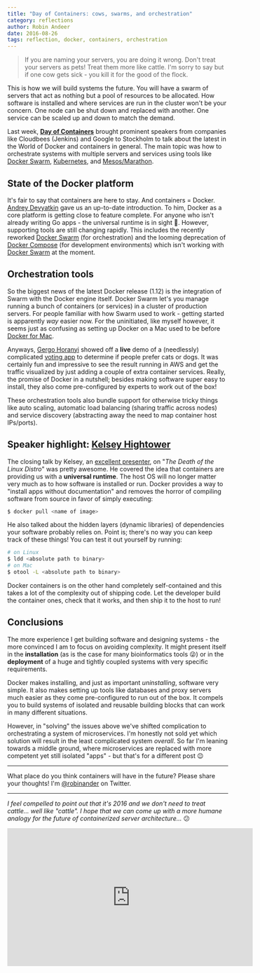 ```yaml
---
title: "Day of Containers: cows, swarms, and orchestration"
category: reflections
author: Robin Andeer
date: 2016-08-26
tags: reflection, docker, containers, orchestration
---
```


> If you are naming your servers, you are doing it wrong. Don't treat your servers as pets! Treat them more like cattle. I'm sorry to say but if one cow gets sick - you kill it for the good of the flock.

This is how we will build systems the future. You will have a swarm of servers that act as nothing but a pool of resources to be allocated. How software is installed and where services are run in the cluster won't be your concern. One node can be shut down and replaced with another. One service can be scaled up and down to match the demand.

Last week, [**Day of Containers**][doc] brought prominent speakers from companies like Cloudbees (Jenkins) and Google to Stockholm to talk about the latest in the World of Docker and containers in general. The main topic was how to orchestrate systems with multiple servers and services using tools like [Docker Swarm][swarm], [Kubernetes][kubernetes], and [Mesos/Marathon][marathon].

## State of the Docker platform

It's fair to say that containers are here to stay. And containers = Docker. [Andrey Devyatkin][ad-twitter] gave us an up-to-date introduction. To him, Docker as a core platform is getting close to feature complete. For anyone who isn't already writing Go apps - the universal runtime is in sight 🎉. However, supporting tools are still changing rapidly. This includes the recently reworked [Docker Swarm][swarm] (for orchestration) and the looming deprecation of [Docker Compose][compose] (for development environments) which isn't working with [Docker Swarm][swarm] at the moment.

## Orchestration tools

So the biggest news of the latest Docker release (1.12) is the integration of Swarm with the Docker engine itself. Docker Swarm let's you manage running a bunch of containers (or services) in a cluster of production servers. For people familiar with how Swarm used to work - getting started is apparently _way_ easier now. For the uninitiated, like myself however, it seems just as confusing as setting up Docker on a Mac used to be before [Docker for Mac][dfm].

Anyways, [Gergo Horanyi][ghoranyi] showed off a **live** demo of a (needlessly) complicated [voting app][voting-app] to determine if people prefer cats or dogs. It was certainly fun and impressive to see the result running in AWS and get the traffic visualized by just adding a couple of extra container services. Really, the promise of Docker in a nutshell; besides making software super easy to install, they also come pre-configured by experts to work out of the box!

These orchestration tools also bundle support for otherwise tricky things like auto scaling, automatic load balancing (sharing traffic across nodes) and service discovery (abstracting away the need to map container host IPs/ports).

## Speaker highlight: [Kelsey Hightower][kelsey]

The closing talk by Kelsey, an [excellent presenter][kelsey-tetris], on "_The Death of the Linux Distro_" was pretty awesome. He covered the idea that containers are providing us with a **universal runtime**. The host OS will no longer matter very much as to how software is installed or run. Docker provides a way to "install apps without documentation" and removes the horror of compiling software from source in favor of simply executing:

```bash
$ docker pull <name of image>
```

He also talked about the hidden layers (dynamic libraries) of dependencies your software probably relies on. Point is; there's no way you can keep track of these things! You can test it out yourself by running:

```bash
# on Linux
$ ldd <absolute path to binary>
# on Mac
$ otool -L <absolute path to binary>
```

Docker containers is on the other hand completely self-contained and this takes a lot of the complexity out of shipping code. Let the developer build the container ones, check that it works, and then ship it to the host to run!

## Conclusions

The more experience I get building software and designing systems - the more convinced I am to focus on avoiding complexity. It might present itself in the **installation** (as is the case for many bioinformatics tools 😜) or in the **deployment** of a huge and tightly coupled systems with very specific requirements.

Docker makes installing, and just as important _uninstalling_, software very simple. It also makes setting up tools like databases and proxy servers much easier as they come pre-configured to run out of the box. It compels you to build systems of isolated and reusable building blocks that can work in many different situations.

However, in "solving" the issues above we've shifted complication to orchestrating a system of microservices. I'm honestly not sold yet which solution will result in the least complicated system _overall_. So far I'm leaning towards a middle ground, where microservices are replaced with more competent yet still isolated "apps" - but that's for a different post 😉

------------------

What place do you think containers will have in the future? Please share your thoughts! I'm [@robinander][twitter] on Twitter.

------------------

_I feel compelled to point out that it's 2016 and we don't need to treat cattle... well like "cattle". I hope that we can come up with a more humane analogy for the future of containerized server architecture..._ 😕

<iframe width="560" height="315" src="https://www.youtube.com/embed/4w5zyZ6VRqo?rel=0&amp;showinfo=0" frameborder="0" allowfullscreen></iframe>


[swarm]: https://docs.docker.com/swarm/overview/
[compose]: https://docs.docker.com/compose/overview/
[doc]: http://www.code-conf.com/doc-sthlm-2016/
[rkt]: https://github.com/coreos/rkt
[ad-twitter]: https://twitter.com/andrey9kin
[dfm]: https://docs.docker.com/docker-for-mac/
[ghoranyi]: https://twitter.com/ghoranyi
[voting-app]: https://github.com/ghoranyi/example-voting-app
[twitter]: https://twitter.com/robinandeer
[kelsey-tetris]: https://www.youtube.com/watch?v=Po_MEdnUVDE
[kelsey]: https://twitter.com/kelseyhightower
[kubernetes]: http://kubernetes.io/
[marathon]: https://mesosphere.github.io/marathon/
